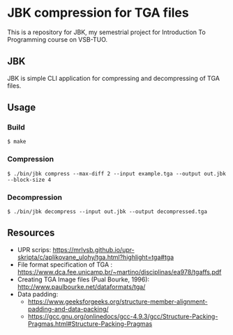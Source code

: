 # JBK compression for TGA files
This is a repository for JBK, my semestrial project for Introduction To Programming course on VSB-TUO.

## JBK
JBK is simple CLI application for compressing and decompressing of TGA files. 

## Usage
### Build
```
$ make
```
### Compression
```
$ ./bin/jbk compress --max-diff 2 --input example.tga --output out.jbk --block-size 4
```
### Decompression
```
$ ./bin/jbk decompress --input out.jbk --output decompressed.tga
```

## Resources
* UPR scrips: https://mrlvsb.github.io/upr-skripta/c/aplikovane_ulohy/tga.html?highlight=tga#tga
* File format specification of TGA : https://www.dca.fee.unicamp.br/~martino/disciplinas/ea978/tgaffs.pdf
* Creating TGA Image files (Pual Bourke, 1996): http://www.paulbourke.net/dataformats/tga/
* Data padding: 
  * https://www.geeksforgeeks.org/structure-member-alignment-padding-and-data-packing/ 
  * https://gcc.gnu.org/onlinedocs/gcc-4.9.3/gcc/Structure-Packing-Pragmas.html#Structure-Packing-Pragmas
